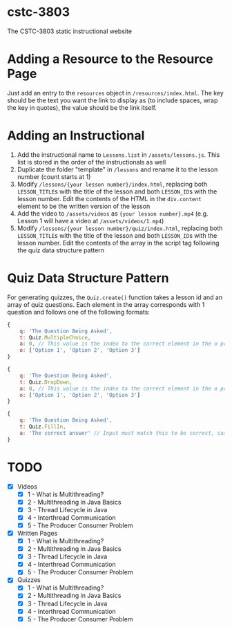 # cstc-3803

The CSTC-3803 static instructional website

# Adding a Resource to the Resource Page
Just add an entry to the `resources` object in `/resources/index.html`. The key should be the text you want the link to display as (to include spaces, wrap the key in quotes), the value should be the link itself.

# Adding an Instructional

1) Add the instructional name to `Lessons.list` in `/assets/lessons.js`. This list is stored in the order of the instructionals as well
2) Duplicate the folder "template" in `/lessons` and rename it to the lesson number (count starts at 1)
3) Modify `/lessons/{your lesson number}/index.html`, replacing both `LESSON_TITLE`s with the title of the lesson and both `LESSON_ID`s with the lesson number. Edit the contents of the HTML in the `div.content` element to be the written version of the lesson
4) Add the video to `/assets/videos` as `{your lesson number}.mp4` (e.g. Lesson 1 will have a video at `/assets/videos/1.mp4`)
5) Modify `/lessons/{your lesson number}/quiz/index.html`, replacing both `LESSON_TITLE`s with the title of the lesson and both `LESSON_ID`s with the lesson number. Edit the contents of the array in the script tag following the quiz data structure pattern

# Quiz Data Structure Pattern

For generating quizzes, the `Quiz.create()` function takes a lesson id and an array of quiz questions. Each element in the array corresponds with 1 question and follows one of the following formats:

```js
{
    q: 'The Question Being Asked',
    t: Quiz.MultipleChoice,
    a: 0, // This value is the index to the correct element in the o property
    o: ['Option 1', 'Option 2', 'Option 3']
}

{
    q: 'The Question Being Asked',
    t: Quiz.DropDown,
    a: 0, // This value is the index to the correct element in the o property
    o: ['Option 1', 'Option 2', 'Option 3']
}

{
    q: 'The Question Being Asked',
    t: Quiz.FillIn,
    a: 'The correct answer' // Input must match this to be correct, case insensitive
}
```

# TODO
- [x] Videos
  - [x] 1 - What is Multithreading?
  - [x] 2 - Multithreading in Java Basics
  - [x] 3 - Thread Lifecycle in Java
  - [x] 4 - Interthread Communication
  - [x] 5 - The Producer Consumer Problem
- [x] Written Pages
  - [x] 1 - What is Multithreading?
  - [x] 2 - Multithreading in Java Basics
  - [x] 3 - Thread Lifecycle in Java
  - [x] 4 - Interthread Communication
  - [x] 5 - The Producer Consumer Problem
- [x] Quizzes
  - [x] 1 - What is Multithreading?
  - [x] 2 - Multithreading in Java Basics
  - [x] 3 - Thread Lifecycle in Java
  - [x] 4 - Interthread Communication
  - [x] 5 - The Producer Consumer Problem